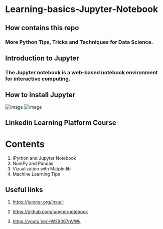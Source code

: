 # Learning-basics-Jupyter-Notebook

## How contains this repo

### More Python Tips, Tricks and Techniques for Data Science.

## Introduction to Jupyter

### The Jupyter notebook is a web-based notebook environment for interactive computing.


## How to install Jupyter


![image](https://user-images.githubusercontent.com/72825756/192969919-b3d10c90-6299-4e05-9548-3c56e38e142c.png)
![image](https://user-images.githubusercontent.com/72825756/192969947-93d72a0c-51d5-43c0-8535-8e5308a8db53.png)


## Linkedin Learning Platform Course
# Contents

1. IPython and Jupyter Notebook
2. NumPy and Pandas
3. Vizualization with Matplotlib
4. Machine Learning Tips


## Useful links

1. https://jupyter.org/install

2. https://github.com/jupyter/notebook

3. https://youtu.be/HW29067qVWk
